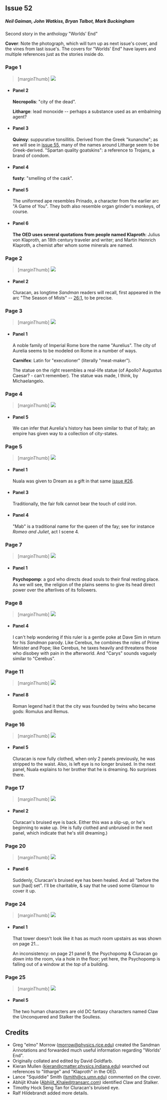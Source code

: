 ## Issue 52

##### Neil Gaiman, John Watkiss, Bryan Talbot, Mark Buckingham

Second story in the anthology "Worlds' End"

**Cover**: Note the photograph, which will turn up as next issue's cover, and the vines from last issue's. The covers for "Worlds' End" have layers and multiple references just as the stories inside do.

### Page 1

> [marginThumb] ![](thumbnails/sandman.52/page01.jpg)

- #### Panel 2

  **Necropolis**: "city of the dead".

  **Litharge**: lead monoxide -- perhaps a substance used as an embalming agent?

- #### Panel 3

  **Quinsy**: suppurative tonsillitis. Derived from the Greek "kunanche"; as we will see in [issue 55](sandman.55.md), many of the names around Litharge seem to be Greek-derived. "Spartan quality goatskins": a reference to Trojans, a brand of condom.

- #### Panel 4

  **fusty**: "smelling of the cask".

- #### Panel 5

  The uniformed ape resembles Prinado, a character from the earlier arc "A Game of You". They both also resemble organ grinder's monkeys, of course.

- #### Panel 6

  **The OED uses several quotations from people named Klaproth**: Julius von Klaproth, an 18th century traveler and writer; and Martin Heinrich Klaproth, a chemist after whom some minerals are named.

### Page 2

> [marginThumb] ![](thumbnails/sandman.52/page02.jpg)

- #### Panel 2

  Cluracan, as longtime _Sandman_ readers will recall, first appeared in the arc "The Season of Mists" -- [26:1](sandman.26.md#page-1), to be precise.

### Page 3

> [marginThumb] ![](thumbnails/sandman.52/page03.jpg)

- #### Panel 1

  A noble family of Imperial Rome bore the name "Aurelius". The city of Aurelia seems to be modeled on Rome in a number of ways.

  **Carnifex**: Latin for "executioner" (literally "meat-maker").

  The statue on the right resembles a real-life statue (of Apollo? Augustus Caesar? - can't remember). The statue was made, I think, by Michaelangelo.

### Page 4

> [marginThumb] ![](thumbnails/sandman.52/page04.jpg)

- #### Panel 5

  We can infer that Aurelia's history has been similar to that of Italy; an empire has given way to a collection of city-states.

### Page 5

> [marginThumb] ![](thumbnails/sandman.52/page05.jpg)

- #### Panel 1

  Nuala was given to Dream as a gift in that same [issue #26](sandman.26.md).

- #### Panel 3

  Traditionally, the fair folk cannot bear the touch of cold iron.

- #### Panel 4

  "Mab" is a traditional name for the queen of the fay; see for instance _Romeo and Juliet_, act I scene 4.

### Page 7

> [marginThumb] ![](thumbnails/sandman.52/page07.jpg)

- #### Panel 1

  **Psychopomp**: a god who directs dead souls to their final resting place. As we will see, the religion of the plains seems to give its head direct power over the afterlives of its followers.

### Page 8

> [marginThumb] ![](thumbnails/sandman.52/page08.jpg)

- #### Panel 4

  I can't help wondering if this ruler is a gentle poke at Dave Sim in return for his _Sandman_ parody. Like Cerebus, he combines the roles of Prime Minister and Pope; like Cerebus, he taxes heavily and threatens those who disobey with pain in the afterworld. And "Carys" sounds vaguely similar to "Cerebus".

### Page 11

> [marginThumb] ![](thumbnails/sandman.52/page11.jpg)

- #### Panel 8

  Roman legend had it that the city was founded by twins who became gods: Romulus and Remus.

### Page 16

> [marginThumb] ![](thumbnails/sandman.52/page16.jpg)

- #### Panel 5

  Cluracan is now fully clothed, when only 2 panels previously, he was stripped to the waist. Also, is left eye is no longer bruised. In the next panel, Nuala explains to her brother that he is dreaming. No surprises there.

### Page 17

> [marginThumb] ![](thumbnails/sandman.52/page17.jpg)

- #### Panel 2

  Cluracan's bruised eye is back. Either this was a slip-up, or he's beginning to wake up. (He is fully clothed and unbruised in the next panel, which indicate that he's still dreaming.)

### Page 20

> [marginThumb] ![](thumbnails/sandman.52/page20.jpg)

- #### Panel 6

  Suddenly, Cluracan's bruised eye has been healed. And all "before the sun [had] set". I'll be charitable, & say that he used some Glamour to cover it up.

### Page 24

> [marginThumb] ![](thumbnails/sandman.52/page24.jpg)

- #### Panel 1

  That tower doesn't look like it has as much room upstairs as was shown on page 21...

  An inconsistency: on page 21 panel 9, the Psychopomp & Cluracan go _down_ into the room, via a hole in the floor; yet here, the Psychopomp is falling out of a window at the _top_ of a building.

### Page 25

> [marginThumb] ![](thumbnails/sandman.52/page25.jpg)

- #### Panel 5

  The two human characters are old DC fantasy characters named Claw the Unconquered and Stalker the Soulless.

## Credits

- Greg "elmo" Morrow (morrow@physics.rice.edu) created the Sandman Annotations and forwarded much useful information regarding "Worlds' End".
- Originally collated and edited by David Goldfarb.
- Kieran Mullen (kieran@cmatter.physics.indiana.edu) searched out
  references to "litharge" and "Klaproth" in the OED.
- Lance "Squiddie" Smith (lsmith@cs.umn.edu) commented on the cover.
- Abhijit Khale (Abhijit_Khale@transarc.com) identified Claw and
  Stalker.
- Timothy Hock Seng Tan for Cluracan's bruised eye.
- Ralf Hildebrandt added more details.
